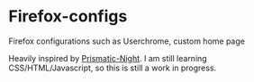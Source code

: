 # Firefox-configs
Firefox configurations such as Userchrome, custom home page

Heavily inspired by [Prismatic-Night](https://github.com/3r3bu5x9/Prismatic-Night).
I am still learning CSS/HTML/Javascript, so this is still a work in progress.
